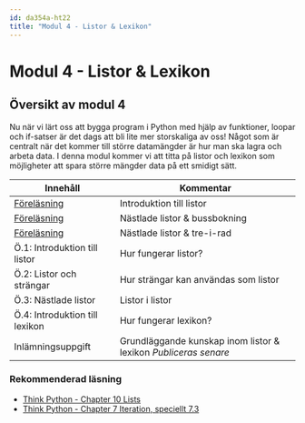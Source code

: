 ```yaml
---
id: da354a-ht22
title: "Modul 4 - Listor & Lexikon"
---
```


# Modul 4 - Listor & Lexikon

## Översikt av modul 4

Nu när vi lärt oss att bygga program i Python med hjälp av funktioner, loopar och if-satser är det dags att bli lite mer storskaliga av oss! Något som är centralt när det kommer till större datamängder är hur man ska lagra och arbeta data. I denna modul kommer vi att titta på listor och lexikon som möjligheter att spara större mängder data på ett smidigt sätt.

| Innehåll | Kommentar |
| --- | --- |
| [Föreläsning](../lecture)  | Introduktion till listor |
| [Föreläsning](../lecture-2)  | Nästlade listor & bussbokning |
| [Föreläsning](../lecture-3)  | Nästlade listor & tre-i-rad |
| Ö.1: Introduktion till listor | Hur fungerar listor? |
| Ö.2: Listor och strängar | Hur strängar kan användas som listor |
| Ö.3: Nästlade listor | Listor i listor |
| Ö.4: Introduktion till lexikon | Hur fungerar lexikon? |
| Inlämningsuppgift | Grundläggande kunskap inom listor & lexikon *Publiceras senare* |

### Rekommenderad läsning

- [Think Python - Chapter 10  Lists](http://www.greenteapress.com/thinkpython/html/thinkpython011.html)
- [Think Python - Chapter 7  Iteration, speciellt 7.3](http://www.greenteapress.com/thinkpython/html/thinkpython008.html)